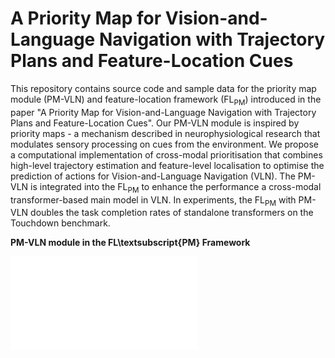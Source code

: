 # A Priority Map for Vision-and-Language Navigation with Trajectory Plans and Feature-Location Cues

This repository contains source code and sample data for the priority map module (PM-VLN) and feature-location framework (FL<sub>PM</sub>) introduced in the paper "A Priority Map for Vision-and-Language Navigation with Trajectory Plans and Feature-Location Cues". Our PM-VLN module is inspired by priority maps - a mechanism described in neurophysiological research that modulates sensory processing on cues from the environment. We propose a computational implementation of cross-modal prioritisation that combines high-level trajectory estimation and feature-level localisation to optimise the prediction of actions for Vision-and-Language Navigation (VLN). The PM-VLN is integrated into the FL<sub>PM</sub> to enhance the performance a cross-modal transformer-based main model in VLN. In experiments, the FL<sub>PM</sub> with PM-VLN doubles the task completion rates of standalone transformers on the Touchdown benchmark.

**PM-VLN module in the FL\textsubscript{PM} Framework**

![system](/fig_fl_pm_fn.pdf)
